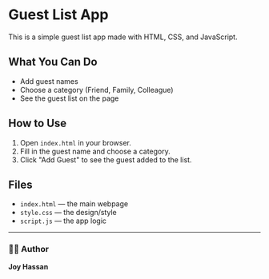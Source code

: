 # Guest List App

This is a simple guest list app made with HTML, CSS, and JavaScript.

## What You Can Do

- Add guest names
- Choose a category (Friend, Family, Colleague)
- See the guest list on the page

## How to Use

1. Open `index.html` in your browser.
2. Fill in the guest name and choose a category.
3. Click "Add Guest" to see the guest added to the list.

## Files

- `index.html` — the main webpage
- `style.css` — the design/style
- `script.js` — the app logic

---

### 👩‍💻 Author

**Joy Hassan**
